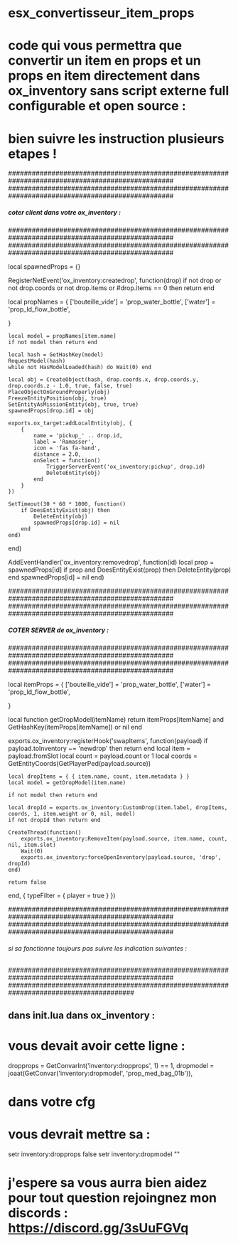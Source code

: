 # esx_convertisseur_item_props
# code qui vous permettra que convertir un item en props et un props en item  directement dans ox_inventory sans script externe full configurable et open source :
# bien suivre les instruction plusieurs etapes !

##################################################################################################
##################################################################################################
#####  coter client dans votre ox_inventory :
##################################################################################################
##################################################################################################

local spawnedProps = {}

RegisterNetEvent('ox_inventory:createdrop', function(drop)
    if not drop or not drop.coords or not drop.items or #drop.items == 0 then return end

local propNames = {
    ['bouteille_vide']     = 'prop_water_bottle',
    ['water'] = 'prop_ld_flow_bottle',

}

    local model = propNames[item.name]
    if not model then return end

    local hash = GetHashKey(model)
    RequestModel(hash)
    while not HasModelLoaded(hash) do Wait(0) end

    local obj = CreateObject(hash, drop.coords.x, drop.coords.y, drop.coords.z - 1.0, true, false, true)
    PlaceObjectOnGroundProperly(obj)
    FreezeEntityPosition(obj, true)
    SetEntityAsMissionEntity(obj, true, true)
    spawnedProps[drop.id] = obj

    exports.ox_target:addLocalEntity(obj, {
        {
            name = 'pickup_' .. drop.id,
            label = 'Ramasser',
            icon = 'fas fa-hand',
            distance = 2.0,
            onSelect = function()
                TriggerServerEvent('ox_inventory:pickup', drop.id)
                DeleteEntity(obj)
            end
        }
    })

    SetTimeout(30 * 60 * 1000, function()
        if DoesEntityExist(obj) then
            DeleteEntity(obj)
            spawnedProps[drop.id] = nil
        end
    end)
end)

AddEventHandler('ox_inventory:removedrop', function(id)
    local prop = spawnedProps[id]
    if prop and DoesEntityExist(prop) then
        DeleteEntity(prop)
    end
    spawnedProps[id] = nil
end)


##################################################################################################
##################################################################################################
##### COTER SERVER de ox_inventory :
##################################################################################################
##################################################################################################

local itemProps = {
    ['bouteille_vide']     = 'prop_water_bottle',
    ['water']                = 'prop_ld_flow_bottle',
   
}

local function getDropModel(itemName)
    return itemProps[itemName] and GetHashKey(itemProps[itemName]) or nil
end

exports.ox_inventory:registerHook('swapItems', function(payload)
    if payload.toInventory ~= 'newdrop' then return end
    local item = payload.fromSlot
    local count = payload.count or 1
    local coords = GetEntityCoords(GetPlayerPed(payload.source))

    local dropItems = { { item.name, count, item.metadata } }
    local model = getDropModel(item.name)

    if not model then return end

    local dropId = exports.ox_inventory:CustomDrop(item.label, dropItems, coords, 1, item.weight or 0, nil, model)
    if not dropId then return end

    CreateThread(function()
        exports.ox_inventory:RemoveItem(payload.source, item.name, count, nil, item.slot)
        Wait(0)
        exports.ox_inventory:forceOpenInventory(payload.source, 'drop', dropId)
    end)

    return false
end, {
    typeFilter = { player = true }
})

##################################################################################################
##################################################################################################
###### si sa fonctionne toujours pas suivre les indication suivantes : 
##################################################################################################
########################################################################################

## dans init.lua dans ox_inventory  :


# vous devait avoir cette ligne : 

dropprops = GetConvarInt('inventory:dropprops', 1) == 1,
dropmodel = joaat(GetConvar('inventory:dropmodel', 'prop_med_bag_01b')),



# dans votre cfg 
# vous devrait mettre sa : 

setr inventory:dropprops false
setr inventory:dropmodel ""


# j'espere sa vous aurra bien aidez pour tout question rejoingnez mon discords : https://discord.gg/3sUuFGVq 


